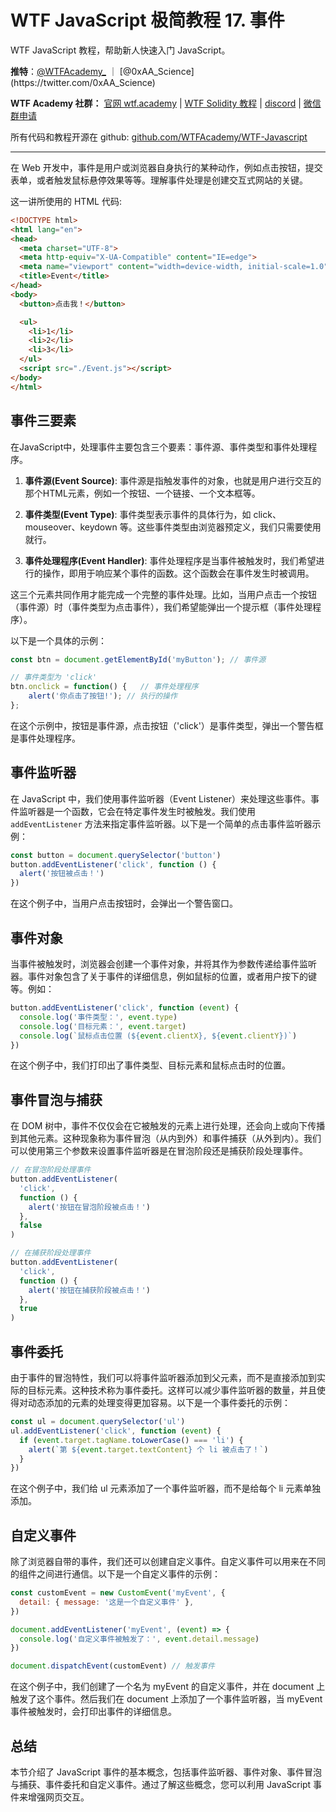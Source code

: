 # WTF JavaScript 极简教程 17. 事件

WTF JavaScript 教程，帮助新人快速入门 JavaScript。

**推特**：[@WTFAcademy_](https://twitter.com/WTFAcademy_) ｜ [@0xAA_Science](https://twitter.com/0xAA_Science)

**WTF Academy 社群：** [官网 wtf.academy](https://wtf.academy/) | [WTF Solidity 教程](https://github.com/AmazingAng/WTFSolidity) | [discord](https://discord.wtf.academy/) | [微信群申请](https://docs.google.com/forms/d/e/1FAIpQLSe4KGT8Sh6sJ7hedQRuIYirOoZK_85miz3dw7vA1-YjodgJ-A/viewform?usp=sf_link)

所有代码和教程开源在 github: [github.com/WTFAcademy/WTF-Javascript](https://github.com/WTFAcademy/WTF-Javascript)

---

在 Web 开发中，事件是用户或浏览器自身执行的某种动作，例如点击按钮，提交表单，或者触发鼠标悬停效果等等。理解事件处理是创建交互式网站的关键。

这一讲所使用的 HTML 代码:

```html
<!DOCTYPE html>
<html lang="en">
<head>
  <meta charset="UTF-8">
  <meta http-equiv="X-UA-Compatible" content="IE=edge">
  <meta name="viewport" content="width=device-width, initial-scale=1.0">
  <title>Event</title>
</head>
<body>
  <button>点击我！</button>

  <ul>
    <li>1</li>
    <li>2</li>
    <li>3</li>
  </ul>
  <script src="./Event.js"></script>
</body>
</html>
```

## 事件三要素

在JavaScript中，处理事件主要包含三个要素：事件源、事件类型和事件处理程序。

1. **事件源(Event Source)**: 事件源是指触发事件的对象，也就是用户进行交互的那个HTML元素，例如一个按钮、一个链接、一个文本框等。

2. **事件类型(Event Type)**: 事件类型表示事件的具体行为，如 click、mouseover、keydown 等。这些事件类型由浏览器预定义，我们只需要使用就行。

3. **事件处理程序(Event Handler)**: 事件处理程序是当事件被触发时，我们希望进行的操作，即用于响应某个事件的函数。这个函数会在事件发生时被调用。

这三个元素共同作用才能完成一个完整的事件处理。比如，当用户点击一个按钮（事件源）时（事件类型为点击事件），我们希望能弹出一个提示框（事件处理程序）。

以下是一个具体的示例：

```javascript
const btn = document.getElementById('myButton'); // 事件源

// 事件类型为 'click'
btn.onclick = function() {   // 事件处理程序
    alert('你点击了按钮!'); // 执行的操作
}; 
```

在这个示例中，按钮是事件源，点击按钮（'click'）是事件类型，弹出一个警告框是事件处理程序。

## 事件监听器

在 JavaScript 中，我们使用事件监听器（Event Listener）来处理这些事件。事件监听器是一个函数，它会在特定事件发生时被触发。我们使用 `addEventListener` 方法来指定事件监听器。以下是一个简单的点击事件监听器示例：

```javascript
const button = document.querySelector('button')
button.addEventListener('click', function () {
  alert('按钮被点击！')
})
```

在这个例子中，当用户点击按钮时，会弹出一个警告窗口。

## 事件对象

当事件被触发时，浏览器会创建一个事件对象，并将其作为参数传递给事件监听器。事件对象包含了关于事件的详细信息，例如鼠标的位置，或者用户按下的键等。例如：

```javascript
button.addEventListener('click', function (event) {
  console.log('事件类型：', event.type)
  console.log('目标元素：', event.target)
  console.log(`鼠标点击位置 (${event.clientX}, ${event.clientY})`)
})
```

在这个例子中，我们打印出了事件类型、目标元素和鼠标点击时的位置。

## 事件冒泡与捕获

在 DOM 树中，事件不仅仅会在它被触发的元素上进行处理，还会向上或向下传播到其他元素。这种现象称为事件冒泡（从内到外）和事件捕获（从外到内）。我们可以使用第三个参数来设置事件监听器是在冒泡阶段还是捕获阶段处理事件。

```javascript
// 在冒泡阶段处理事件
button.addEventListener(
  'click',
  function () {
    alert('按钮在冒泡阶段被点击！')
  },
  false
)

// 在捕获阶段处理事件
button.addEventListener(
  'click',
  function () {
    alert('按钮在捕获阶段被点击！')
  },
  true
)
```

## 事件委托

由于事件的冒泡特性，我们可以将事件监听器添加到父元素，而不是直接添加到实际的目标元素。这种技术称为事件委托。这样可以减少事件监听器的数量，并且使得对动态添加的元素的处理变得更加容易。以下是一个事件委托的示例：

```javascript
const ul = document.querySelector('ul')
ul.addEventListener('click', function (event) {
  if (event.target.tagName.toLowerCase() === 'li') {
    alert(`第 ${event.target.textContent} 个 li 被点击了！`)
  }
})
```

在这个例子中，我们给 ul 元素添加了一个事件监听器，而不是给每个 li 元素单独添加。

## 自定义事件

除了浏览器自带的事件，我们还可以创建自定义事件。自定义事件可以用来在不同的组件之间进行通信。以下是一个自定义事件的示例：

```javascript
const customEvent = new CustomEvent('myEvent', {
  detail: { message: '这是一个自定义事件' },
})

document.addEventListener('myEvent', (event) => {
  console.log('自定义事件被触发了：', event.detail.message)
})

document.dispatchEvent(customEvent) // 触发事件
```

在这个例子中，我们创建了一个名为 myEvent 的自定义事件，并在 document 上触发了这个事件。然后我们在 document 上添加了一个事件监听器，当 myEvent 事件被触发时，会打印出事件的详细信息。

## 总结

本节介绍了 JavaScript 事件的基本概念，包括事件监听器、事件对象、事件冒泡与捕获、事件委托和自定义事件。通过了解这些概念，您可以利用 JavaScript 事件来增强网页交互。
